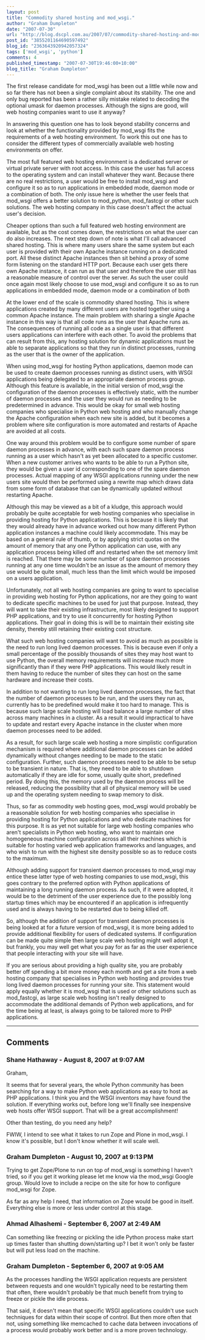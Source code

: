```yaml
---
layout: post
title: "Commodity shared hosting and mod_wsgi."
author: "Graham Dumpleton"
date: "2007-07-30"
url: "http://blog.dscpl.com.au/2007/07/commodity-shared-hosting-and-modwsgi.html"
post_id: "3855201164690597492"
blog_id: "2363643920942057324"
tags: ['mod_wsgi', 'python']
comments: 4
published_timestamp: "2007-07-30T19:46:00+10:00"
blog_title: "Graham Dumpleton"
---
```


The first release candidate for mod\_wsgi has been out a little while now and so far there has not been a single complaint about its stability. The one and only bug reported has been a rather silly mistake related to decoding the optional umask for daemon processes. Although the signs are good, will web hosting companies want to use it anyway?  
  
In answering this question one has to look beyond stability concerns and look at whether the functionality provided by mod\_wsgi fits the requirements of a web hosting environment. To work this out one has to consider the different types of commercially available web hosting environments on offer.  
  
The most full featured web hosting environment is a dedicated server or virtual private server with root access. In this case the user has full access to the operating system and can install whatever they want. Because there are no real restrictions, a user would be free to install mod\_wsgi and configure it so as to run applications in embedded mode, daemon mode or a combination of both. The only issue here is whether the user feels that mod\_wsgi offers a better solution to mod\_python, mod\_fastcgi or other such solutions. The web hosting company in this case doesn't affect the actual user's decision.  
  
Cheaper options than such a full featured web hosting environment are available, but as the cost comes down, the restrictions on what the user can do also increases. The next step down of note is what I'll call advanced shared hosting. This is where many users share the same system but each user is provided with their own Apache instance running on a dedicated port. All these distinct Apache instances then sit behind a proxy of some form listening on the standard HTTP port. Because each user gets there own Apache instance, it can run as that user and therefore the user still has a reasonable measure of control over the server. As such the user could once again most likely choose to use mod\_wsgi and configure it so as to run applications in embedded mode, daemon mode or a combination of both  
  
At the lower end of the scale is commodity shared hosting. This is where applications created by many different users are hosted together using a common Apache instance. The main problem with sharing a single Apache instance in this way is that all code runs as the user that Apache runs as. The consequences of running all code as a single user is that different users applications can interfere with each other. To avoid the problems that can result from this, any hosting solution for dynamic applications must be able to separate applications so that they run in distinct processes, running as the user that is the owner of the application.  
  
When using mod\_wsgi for hosting Python applications, daemon mode can be used to create daemon processes running as distinct users, with WSGI applications being delegated to an appropriate daemon process group. Although this feature is available, in the initial version of mod\_wsgi the configuration of the daemon processes is effectively static, with the number of daemon processes and the user they would run as needing to be predetermined in advance. This would be okay for small web hosting companies who specialise in Python web hosting and who manually change the Apache configuration when each new site is added, but it becomes a problem where site configuration is more automated and restarts of Apache are avoided at all costs.  
  
One way around this problem would be to configure some number of spare daemon processes in advance, with each such spare daemon process running as a user which hasn't as yet been allocated to a specific customer. When a new customer arrives who wants to be able to run a Python site, they would be given a user id corresponding to one of the spare daemon processes. Actual mapping of any WSGI applications running under the new users site would then be performed using a rewrite map which draws data from some form of database that can be dynamically updated without restarting Apache.  
  
Although this may be viewed as a bit of a kludge, this approach would probably be quite acceptable for web hosting companies who specialise in providing hosting for Python applications. This is because it is likely that they would already have in advance worked out how many different Python application instances a machine could likely accommodate. This may be based on a general rule of thumb, or by applying strict quotas on the amount of memory that any one Python application can use, with any application process being killed off and restarted when the set memory limit is reached. That there may be some number of spare daemon processes running at any one time wouldn't be an issue as the amount of memory they use would be quite small, much less than the limit which would be imposed on a users application.  
  
Unfortunately, not all web hosting companies are going to want to specialise in providing web hosting for Python applications, nor are they going to want to dedicate specific machines to be used for just that purpose. Instead, they will want to take their existing infrastructure, most likely designed to support PHP applications, and try to use it concurrently for hosting Python applications. Their goal in doing this is will be to maintain their existing site density, thereby still retaining their existing cost structure.  
  
What such web hosting companies will want to avoid as much as possible is the need to run long lived daemon processes. This is because even if only a small percentage of the possibly thousands of sites they may host want to use Python, the overall memory requirements will increase much more significantly than if they were PHP applications. This would likely result in them having to reduce the number of sites they can host on the same hardware and increase their costs.  
  
In addition to not wanting to run long lived daemon processes, the fact that the number of daemon processes to be run, and the users they run as, currently has to be predefined would make it too hard to manage. This is because such large scale hosting will load balance a large number of sites across many machines in a cluster. As a result it would impractical to have to update and restart every Apache instance in the cluster when more daemon processes need to be added.  
  
As a result, for such large scale web hosting a more simplistic configuration mechanism is required where additional daemon processes can be added dynamically without changes needing to be made to the static configuration. Further, such daemon processes need to be able to be setup to be transient in nature. That is, they need to be able to shutdown automatically if they are idle for some, usually quite short, predefined period. By doing this, the memory used by the daemon process will be released, reducing the possibility that all of physical memory will be used up and the operating system needing to swap memory to disk.  
  
Thus, so far as commodity web hosting goes, mod\_wsgi would probably be a reasonable solution for web hosting companies who specialise in providing hosting for Python applications and who dedicate machines for this purpose. It is as yet not suitable for large web hosting companies who aren't specialists in Python web hosting, who want to maintain one homogeneous machine configuration across all their machines which is suitable for hosting varied web application frameworks and languages, and who wish to run with the highest site density possible so as to reduce costs to the maximum.  
  
Although adding support for transient daemon processes to mod\_wsgi may entice these latter type of web hosting companies to use mod\_wsgi, this goes contrary to the preferred option with Python applications of maintaining a long running daemon process. As such, if it were adopted, it would be to the detriment of the user experience due to the possibly long startup times which may be encountered if an application is infrequently used and is always having to be restarted due to being killed off.  
  
So, although the addition of support for transient daemon processes is being looked at for a future version of mod\_wsgi, it is more being added to provide additional flexibility for users of dedicated systems. If configuration can be made quite simple then large scale web hosting might well adopt it, but frankly, you may well get what you pay for as far as the user experience that people interacting with your site will have.  
  
If you are serious about providing a high quality site, you are probably better off spending a bit more money each month and get a site from a web hosting company that specialises in Python web hosting and provides true long lived daemon processes for running your site. This statement would apply equally whether it is mod\_wsgi that is used or other solutions such as mod\_fastcgi, as large scale web hosting isn't really designed to accommodate the additional demands of Python web applications, and for the time being at least, is always going to be tailored more to PHP applications.

---

## Comments

### Shane Hathaway - August 8, 2007 at 9:07 AM

Graham,  
  
It seems that for several years, the whole Python community has been searching for a way to make Python web applications as easy to host as PHP applications. I think you and the WSGI inventors may have found the solution. If everything works out, before long we'll finally see inexpensive web hosts offer WSGI support. That will be a great accomplishment\!  
  
Other than testing, do you need any help?  
  
FWIW, I intend to see what it takes to run Zope and Plone in mod\_wsgi. I know it's possible, but I don't know whether it will scale well.

### Graham Dumpleton - August 10, 2007 at 9:13 PM

Trying to get Zope/Plone to run on top of mod\_wsgi is something I haven't tried, so if you get it working please let me know via the mod\_wsgi Google group. Would love to include a recipe on the site for how to configure mod\_wsgi for Zope.  
  
As far as any help I need, that information on Zope would be good in itself. Everything else is more or less under control at this stage.

### Ahmad Alhashemi - September 6, 2007 at 2:49 AM

Can something like freezing or pickling the idle Python process make start up times faster than shutting down/starting up? I bet it won't only be faster but will put less load on the machine.

### Graham Dumpleton - September 6, 2007 at 9:05 AM

As the processes handling the WSGI application requests are persistent between requests and one wouldn't typically need to be restarting them that often, there wouldn't probably be that much benefit from trying to freeze or pickle the idle process.  
  
That said, it doesn't mean that specific WSGI applications couldn't use such techniques for data within their scope of control. But then more often that not, using something like memcached to cache data between invocations of a process would probably work better and is a more proven technology.

